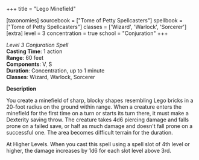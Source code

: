 +++
title = "Lego Minefield"

[taxonomies]
sourcebook = ["Tome of Petty Spellcasters"]
spellbook = ["Tome of Petty Spellcasters"]
classes = ['Wizard', 'Warlock', 'Sorcerer']
[extra]
level = 3
concentration = true
school = "Conjuration"
+++

*Level 3 Conjuration Spell*  
**Casting Time**: 1 action  
**Range**: 60 feet  
**Components**: V, S  
**Duration**: Concentration, up to 1 minute  
**Classes**: Wizard, Warlock, Sorcerer  

**Description**

You create a minefield of sharp, blocky shapes resembling Lego bricks in a 20-foot radius on the ground within range. When a creature enters the minefield for the first time on a turn or starts its turn there, it must make a Dexterity saving throw. The creature takes 4d6 piercing damage and falls prone on a failed save, or half as much damage and doesn't fall prone on a successful one. The area becomes difficult terrain for the duration.

At Higher Levels. When you cast this spell using a spell slot of 4th level or higher, the damage increases by 1d6 for each slot level above 3rd.